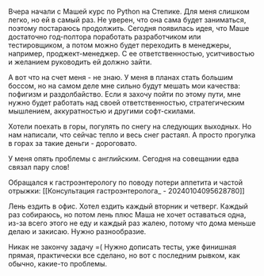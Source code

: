 Вчера начали с Машей курс по Python на Степике. Для меня слишком легко, но ей в самый раз. Не уверен, что она сама будет заниматься, поэтому постараюсь продолжить. Сегодня появилась идея, что Маше достаточно год-полтора поработать разработчиком или тестировщиком, а потом можно будет переходить в менеджеры, например, проджект-менеджер. С ее ответственностью, уситчивостью и желанием руководить ей должно зайти.

А вот что на счет меня - не знаю. У меня в планах стать большим боссом, но на самом деле мне сильно будут мешать мои качества: пофигизм и раздолбайство. Если я захочу пойти по этому пути, мне нужно будет работать над своей ответственностью, стратегическим мышлением, аккуратностью и другими софт-скилами.

Хотели поехать в горы, погулять по снегу на следующих выходных. Но нам написали, что сейчас тепло и весь снег растаял. А просто прогулка в горах за такие деньги - дороговато.

У меня опять проблемы с английским. Сегодня на совещании едва связал пару слов!

Обращался к гастроэнтерологу по поводу потери аппетита и частой отрыжки: [[Консультация гастроэнтеролога_ - 20240104095628780]]

Лень ездить в офис. Хотел ездить каждый вторник и четверг. Каждый раз собираюсь, но потом лень плюс Маша не хочет оставаться одна, из-за всего этого не еду и каждый раз жалею, потому что дома меньше делаю и закисаю. Нужно разнообразие.

Никак не закончу задачу =( Нужно дописать тесты, уже финишная прямая, практически все сделано, но вот с последним рывком, как обычно, какие-то проблемы.


